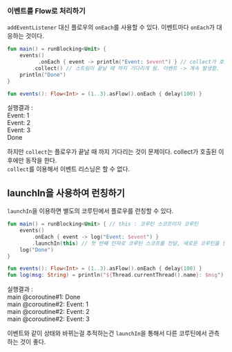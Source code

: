 ### 이벤트를 Flow로 처리하기
`addEventListener` 대신 플로우의 `onEach`를 사용할 수 있다. 이벤트마다 `onEach`가 대응하는 것이다.

~~~kotlin
fun main() = runBlocking<Unit> {
    events()
    	  .onEach { event -> println("Event: $event") } // collect가 호출하기전까진 동작 x
        .collect() // 스트림이 끝날 때 까지 기다리게 됨. 이벤트 -> 계속 발생함.
    println("Done")
}

fun events(): Flow<Int> = (1..3).asFlow().onEach { delay(100) }
~~~

실행결과 : <br>
Event: 1<br>
Event: 2<br>
Event: 3<br>
Done<br>

하지만 `collect`는 플로우가 끝날 때 까지 기다리는 것이 문제이다. collect가 호출된 이후에만 동작을 한다.<br>
`collect`를 이용해서 이벤트 리스닝은 할 수 없다.<br>

## launchIn을 사용하여 런칭하기
`launchIn`을 이용하면 별도의 코루틴에서 플로우를 런칭할 수 있다.

~~~kotlin
fun main() = runBlocking<Unit> { // this : 코루틴 스코프이자 코루틴
    events()
    	.onEach { event -> log("Event: $event") }
        .launchIn(this) // 첫 번째 인자로 코루틴 스코프를 전달, 새로운 코루틴을 만든다 이 코루틴에서 이벤트를 리스닝한다.
    log("Done")
}

fun events(): Flow<Int> = (1..3).asFlow().onEach { delay(100) }
fun log(msg: String) = println("${Thread.currentThread().name}: $msg")
~~~

실행결과 : <br>
main @coroutine#1: Done<br>
main @coroutine#2: Event: 1<br>
main @coroutine#2: Event: 2<br>
main @coroutine#2: Event: 3<br>

이벤트와 같이 상태와 바뀌는걸 추적하는건 `launchIn`을 통해서 다른 코루틴에서 관측하는 것이 좋다.
